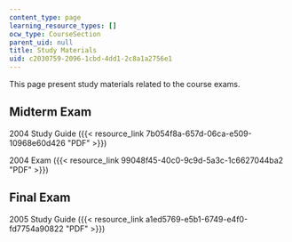 ```yaml
---
content_type: page
learning_resource_types: []
ocw_type: CourseSection
parent_uid: null
title: Study Materials
uid: c2030759-2096-1cbd-4dd1-2c8a1a2756e1
---
```


This page present study materials related to the course exams.

Midterm Exam
------------

2004 Study Guide ({{< resource_link 7b054f8a-657d-06ca-e509-10968e60d426 "PDF" >}})

2004 Exam ({{< resource_link 99048f45-40c0-9c9d-5a3c-1c6627044ba2 "PDF" >}})

Final Exam
----------

2005 Study Guide ({{< resource_link a1ed5769-e5b1-6749-e4f0-fd7754a90822 "PDF" >}})